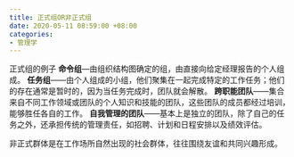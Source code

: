 ```yaml
---
title: 正式组OR非正式组
date: 2020-05-11 08:59:00 +08:00
categories:
- 管理学
---
```


正式组的例子
**命令组**—由组织结构图确定的组，由直接向给定经理报告的个人组成。
**任务组**——由个人组成的小组，他们聚集在一起完成特定的工作任务；他们的存在通常是暂时的，因为当任务完成时，团队就会解散。
**跨职能团队**——集合来自不同工作领域或团队的个人知识和技能的团队，这些团队的成员都经过培训，能够胜任各自的工作。
**自我管理的团队**——基本上是独立的团队，除了自己的任务之外，还承担传统的管理责任，如招聘、计划和日程安排以及绩效评估。

非正式群体是在工作场所自然出现的社会群体，往往围绕友谊和共同兴趣形成。